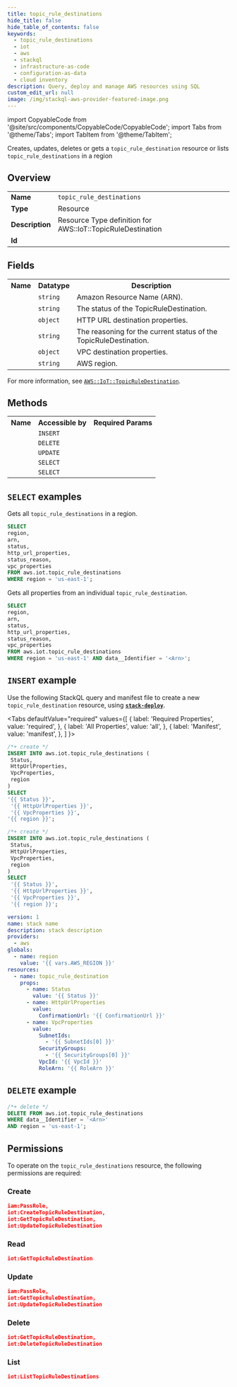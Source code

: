 ```yaml
---
title: topic_rule_destinations
hide_title: false
hide_table_of_contents: false
keywords:
  - topic_rule_destinations
  - iot
  - aws
  - stackql
  - infrastructure-as-code
  - configuration-as-data
  - cloud inventory
description: Query, deploy and manage AWS resources using SQL
custom_edit_url: null
image: /img/stackql-aws-provider-featured-image.png
---
```


import CopyableCode from '@site/src/components/CopyableCode/CopyableCode';
import Tabs from '@theme/Tabs';
import TabItem from '@theme/TabItem';

Creates, updates, deletes or gets a <code>topic_rule_destination</code> resource or lists <code>topic_rule_destinations</code> in a region

## Overview
<table>
<tbody>
<tr><td><b>Name</b></td><td><code>topic_rule_destinations</code></td></tr>
<tr><td><b>Type</b></td><td>Resource</td></tr>
<tr><td><b>Description</b></td><td>Resource Type definition for AWS::IoT::TopicRuleDestination</td></tr>
<tr><td><b>Id</b></td><td><CopyableCode code="aws.iot.topic_rule_destinations" /></td></tr>
</tbody>
</table>

## Fields
<table>
<tbody>
<tr><th>Name</th><th>Datatype</th><th>Description</th></tr><tr><td><CopyableCode code="arn" /></td><td><code>string</code></td><td>Amazon Resource Name (ARN).</td></tr>
<tr><td><CopyableCode code="status" /></td><td><code>string</code></td><td>The status of the TopicRuleDestination.</td></tr>
<tr><td><CopyableCode code="http_url_properties" /></td><td><code>object</code></td><td>HTTP URL destination properties.</td></tr>
<tr><td><CopyableCode code="status_reason" /></td><td><code>string</code></td><td>The reasoning for the current status of the TopicRuleDestination.</td></tr>
<tr><td><CopyableCode code="vpc_properties" /></td><td><code>object</code></td><td>VPC destination properties.</td></tr>
<tr><td><CopyableCode code="region" /></td><td><code>string</code></td><td>AWS region.</td></tr>
</tbody>
</table>

For more information, see <a href="https://docs.aws.amazon.com/AWSCloudFormation/latest/UserGuide/aws-resource-iot-topicruledestination.html"><code>AWS::IoT::TopicRuleDestination</code></a>.

## Methods

<table>
<tbody>
  <tr>
    <th>Name</th>
    <th>Accessible by</th>
    <th>Required Params</th>
  </tr>
  <tr>
    <td><CopyableCode code="create_resource" /></td>
    <td><code>INSERT</code></td>
    <td><CopyableCode code="region" /></td>
  </tr>
  <tr>
    <td><CopyableCode code="delete_resource" /></td>
    <td><code>DELETE</code></td>
    <td><CopyableCode code="data__Identifier, region" /></td>
  </tr>
  <tr>
    <td><CopyableCode code="update_resource" /></td>
    <td><code>UPDATE</code></td>
    <td><CopyableCode code="data__Identifier, data__PatchDocument, region" /></td>
  </tr>
  <tr>
    <td><CopyableCode code="list_resources" /></td>
    <td><code>SELECT</code></td>
    <td><CopyableCode code="region" /></td>
  </tr>
  <tr>
    <td><CopyableCode code="get_resource" /></td>
    <td><code>SELECT</code></td>
    <td><CopyableCode code="data__Identifier, region" /></td>
  </tr>
</tbody>
</table>

## `SELECT` examples
Gets all <code>topic_rule_destinations</code> in a region.
```sql
SELECT
region,
arn,
status,
http_url_properties,
status_reason,
vpc_properties
FROM aws.iot.topic_rule_destinations
WHERE region = 'us-east-1';
```
Gets all properties from an individual <code>topic_rule_destination</code>.
```sql
SELECT
region,
arn,
status,
http_url_properties,
status_reason,
vpc_properties
FROM aws.iot.topic_rule_destinations
WHERE region = 'us-east-1' AND data__Identifier = '<Arn>';
```

## `INSERT` example

Use the following StackQL query and manifest file to create a new <code>topic_rule_destination</code> resource, using [__`stack-deploy`__](https://pypi.org/project/stack-deploy/).

<Tabs
    defaultValue="required"
    values={[
      { label: 'Required Properties', value: 'required', },
      { label: 'All Properties', value: 'all', },
      { label: 'Manifest', value: 'manifest', },
    ]
}>
<TabItem value="required">

```sql
/*+ create */
INSERT INTO aws.iot.topic_rule_destinations (
 Status,
 HttpUrlProperties,
 VpcProperties,
 region
)
SELECT 
'{{ Status }}',
 '{{ HttpUrlProperties }}',
 '{{ VpcProperties }}',
'{{ region }}';
```
</TabItem>
<TabItem value="all">

```sql
/*+ create */
INSERT INTO aws.iot.topic_rule_destinations (
 Status,
 HttpUrlProperties,
 VpcProperties,
 region
)
SELECT 
 '{{ Status }}',
 '{{ HttpUrlProperties }}',
 '{{ VpcProperties }}',
 '{{ region }}';
```
</TabItem>
<TabItem value="manifest">

```yaml
version: 1
name: stack name
description: stack description
providers:
  - aws
globals:
  - name: region
    value: '{{ vars.AWS_REGION }}'
resources:
  - name: topic_rule_destination
    props:
      - name: Status
        value: '{{ Status }}'
      - name: HttpUrlProperties
        value:
          ConfirmationUrl: '{{ ConfirmationUrl }}'
      - name: VpcProperties
        value:
          SubnetIds:
            - '{{ SubnetIds[0] }}'
          SecurityGroups:
            - '{{ SecurityGroups[0] }}'
          VpcId: '{{ VpcId }}'
          RoleArn: '{{ RoleArn }}'

```
</TabItem>
</Tabs>

## `DELETE` example

```sql
/*+ delete */
DELETE FROM aws.iot.topic_rule_destinations
WHERE data__Identifier = '<Arn>'
AND region = 'us-east-1';
```

## Permissions

To operate on the <code>topic_rule_destinations</code> resource, the following permissions are required:

### Create
```json
iam:PassRole,
iot:CreateTopicRuleDestination,
iot:GetTopicRuleDestination,
iot:UpdateTopicRuleDestination
```

### Read
```json
iot:GetTopicRuleDestination
```

### Update
```json
iam:PassRole,
iot:GetTopicRuleDestination,
iot:UpdateTopicRuleDestination
```

### Delete
```json
iot:GetTopicRuleDestination,
iot:DeleteTopicRuleDestination
```

### List
```json
iot:ListTopicRuleDestinations
```
